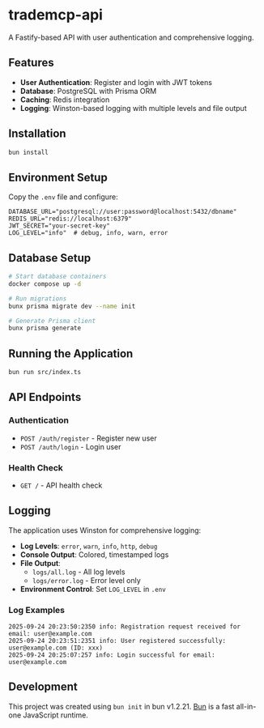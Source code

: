 # trademcp-api

A Fastify-based API with user authentication and comprehensive logging.

## Features

- **User Authentication**: Register and login with JWT tokens
- **Database**: PostgreSQL with Prisma ORM
- **Caching**: Redis integration
- **Logging**: Winston-based logging with multiple levels and file output

## Installation

```bash
bun install
```

## Environment Setup

Copy the `.env` file and configure:

```env
DATABASE_URL="postgresql://user:password@localhost:5432/dbname"
REDIS_URL="redis://localhost:6379"
JWT_SECRET="your-secret-key"
LOG_LEVEL="info"  # debug, info, warn, error
```

## Database Setup

```bash
# Start database containers
docker compose up -d

# Run migrations
bunx prisma migrate dev --name init

# Generate Prisma client
bunx prisma generate
```

## Running the Application

```bash
bun run src/index.ts
```

## API Endpoints

### Authentication
- `POST /auth/register` - Register new user
- `POST /auth/login` - Login user

### Health Check
- `GET /` - API health check

## Logging

The application uses Winston for comprehensive logging:

- **Log Levels**: `error`, `warn`, `info`, `http`, `debug`
- **Console Output**: Colored, timestamped logs
- **File Output**:
  - `logs/all.log` - All log levels
  - `logs/error.log` - Error level only
- **Environment Control**: Set `LOG_LEVEL` in `.env`

### Log Examples

```
2025-09-24 20:23:50:2350 info: Registration request received for email: user@example.com
2025-09-24 20:23:51:2351 info: User registered successfully: user@example.com (ID: xxx)
2025-09-24 20:25:07:257 info: Login successful for email: user@example.com
```

## Development

This project was created using `bun init` in bun v1.2.21. [Bun](https://bun.com) is a fast all-in-one JavaScript runtime.
